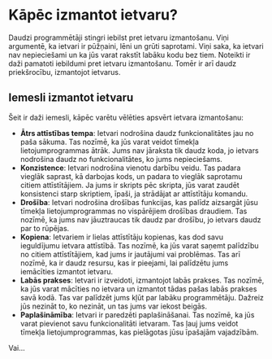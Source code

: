 # Kāpēc izmantot ietvaru?

Daudzi programmētāji stingri iebilst pret ietvaru izmantošanu. Viņi argumentē, ka ietvari ir pūžņaini, lēni un grūti saprotami. Viņi saka, ka ietvari nav nepieciešami un ka jūs varat rakstīt labāku kodu bez tiem. Noteikti ir daži pamatoti iebildumi pret ietvaru izmantošanu. Tomēr ir arī daudz priekšrocību, izmantojot ietvarus.

## Iemesli izmantot ietvaru

Šeit ir daži iemesli, kāpēc varētu vēlēties apsvērt ietvara izmantošanu:

- **Ātrs attīstības tempa**: Ietvari nodrošina daudz funkcionalitātes jau no paša sākuma. Tas nozīmē, ka jūs varat veidot tīmekļa lietojumprogrammas ātrāk. Jums nav jāraksta tik daudz koda, jo ietvars nodrošina daudz no funkcionalitātes, ko jums nepieciešams.
- **Konzistence**: Ietvari nodrošina vienotu darbību veidu. Tas padara vieglāk saprast, kā darbojas kods, un padara to vieglāk saprotamu citiem attīstītājiem. Ja jums ir skripts pēc skripta, jūs varat zaudēt konsistenci starp skriptiem, īpaši, ja strādājat ar attīstītāju komandu.
- **Drošība**: Ietvari nodrošina drošības funkcijas, kas palīdz aizsargāt jūsu tīmekļa lietojumprogrammas no vispārējiem drošības draudiem. Tas nozīmē, ka jums nav jāuztraucas tik daudz par drošību, jo ietvars daudz par to rūpējas.
- **Kopiena**: Ietvariem ir lielas attīstītāju kopienas, kas dod savu ieguldījumu ietvara attīstībā. Tas nozīmē, ka jūs varat saņemt palīdzību no citiem attīstītājiem, kad jums ir jautājumi vai problēmas. Tas arī nozīmē, ka ir daudz resursu, kas ir pieejami, lai palīdzētu jums iemācīties izmantot ietvaru.
- **Labās prakses**: Ietvari ir izveidoti, izmantojot labās prakses. Tas nozīmē, ka jūs varat mācīties no ietvara un izmantot tādas pašas labās prakses savā kodā. Tas var palīdzēt jums kļūt par labāku programmētāju. Dažreiz jūs nezināt to, ko nezināt, un tas jums var iekost beigās.
- **Paplašināmība**: Ietvari ir paredzēti paplašināšanai. Tas nozīmē, ka jūs varat pievienot savu funkcionalitāti ietvaram. Tas ļauj jums veidot tīmekļa lietojumprogrammas, kas pielāgotas jūsu īpašajām vajadzībām.

Vai...

